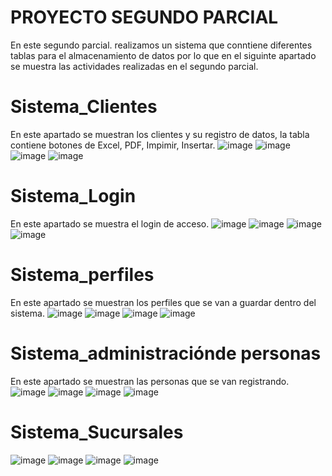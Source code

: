 # PROYECTO SEGUNDO PARCIAL
En este segundo parcial. realizamos un sistema que conntiene diferentes tablas para el almacenamiento de datos por lo que
en el siguinte apartado se muestra las actividades realizadas en el segundo parcial.
# Sistema_Clientes
En este apartado se muestran los clientes y su registro de datos, la tabla contiene botones de Excel, PDF, Impimir, Insertar.
![image](https://github.com/YazlynT/ProyectoPrimerParcial/assets/159500082/49b4905e-584a-45c3-b4da-958719075068)
![image](https://github.com/YazlynT/ProyectoPrimerParcial/assets/159500082/abfecef5-bc7c-400c-81d0-eac5966aeee0)
![image](https://github.com/YazlynT/ProyectoPrimerParcial/assets/159500082/dd40040a-835f-42c1-b073-c93203e6ff38)
![image](https://github.com/YazlynT/ProyectoPrimerParcial/assets/159500082/8575e4be-1e8e-4a60-b5b7-1d87804fdc00)
# Sistema_Login
En este apartado se muestra el login de acceso.
![image](https://github.com/YazlynT/ProyectoPrimerParcial/assets/159500082/2b94010f-ba48-4685-b0a7-e174e79b7a61)
![image](https://github.com/YazlynT/ProyectoPrimerParcial/assets/159500082/225660a3-1782-48dc-9d45-f1463e34e3a8)
![image](https://github.com/YazlynT/ProyectoPrimerParcial/assets/159500082/7b89372a-ab2e-4e81-b024-a87ebcf60621)
![image](https://github.com/YazlynT/ProyectoPrimerParcial/assets/159500082/f52a0320-741d-4a6e-90b4-62d242a38477)
# Sistema_perfiles
En este apartado se muestran los perfiles que se van a guardar dentro del sistema.
![image](https://github.com/YazlynT/ProyectoPrimerParcial/assets/159500082/678cf2b5-6e19-4ee5-84d5-cda0a6e046f5)
![image](https://github.com/YazlynT/ProyectoPrimerParcial/assets/159500082/9ad6ba7b-447b-4898-948e-2a20ccfc1e87)
![image](https://github.com/YazlynT/ProyectoPrimerParcial/assets/159500082/b0e0d5d5-836e-4c5e-9e8f-7ea6c3159d96)
![image](https://github.com/YazlynT/ProyectoPrimerParcial/assets/159500082/5606ef34-8cbc-4d78-84a7-3ca03b9d162e)
# Sistema_administraciónde personas
En este apartado se muestran las personas que se van registrando.
![image](https://github.com/YazlynT/ProyectoPrimerParcial/assets/159500082/fbe2a57f-6044-4635-94aa-5d13b99cf77e)
![image](https://github.com/YazlynT/ProyectoPrimerParcial/assets/159500082/aabea4a0-d63d-4b8c-a159-682482986990)
![image](https://github.com/YazlynT/ProyectoPrimerParcial/assets/159500082/68a65664-cfa8-4c6f-88d6-ecf7175fa78d)
![image](https://github.com/YazlynT/ProyectoPrimerParcial/assets/159500082/f24625de-8190-43a6-99c3-1ae33602d718)
# Sistema_Sucursales
![image](https://github.com/YazlynT/ProyectoPrimerParcial/assets/159500082/cb177443-27f3-4267-b364-d98394a1d369)
![image](https://github.com/YazlynT/ProyectoPrimerParcial/assets/159500082/4ef425d6-38a3-458e-8c05-83a548d56b3f)
![image](https://github.com/YazlynT/ProyectoPrimerParcial/assets/159500082/7c7c589f-8d71-4315-9e90-a16abc7bf971)
![image](https://github.com/YazlynT/ProyectoPrimerParcial/assets/159500082/98c518ee-5bee-47e9-9767-a7c6304f30eb)

